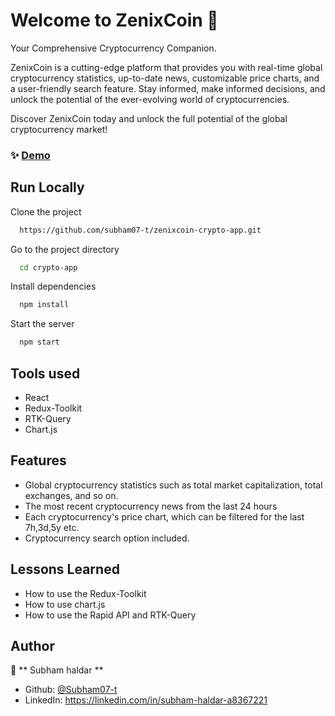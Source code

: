 
# Welcome to ZenixCoin 👋

Your Comprehensive Cryptocurrency Companion.

ZenixCoin is a cutting-edge platform that provides you with real-time global cryptocurrency statistics, up-to-date news, customizable price charts, and a user-friendly search feature. Stay informed, make informed decisions, and unlock the potential of the ever-evolving world of cryptocurrencies.

Discover ZenixCoin today and unlock the full potential of the global cryptocurrency market!


### ✨ [Demo](https://zenixcoin.vercel.app/)


## Run Locally

Clone the project

```sh
  https://github.com/subham07-t/zenixcoin-crypto-app.git
```

Go to the project directory

```sh
  cd crypto-app
```

Install dependencies

```sh
  npm install
```

Start the server

```sh
  npm start
```


## Tools used

- React
- Redux-Toolkit
- RTK-Query
- Chart.js

## Features

- Global cryptocurrency statistics such as total market capitalization, total exchanges, and so on. 
- The most recent cryptocurrency news from the last 24 hours 
- Each cryptocurrency's price chart, which can be filtered for the last 7h,3d,5y etc.
- Cryptocurrency search option included. 
  
## Lessons Learned

- How to use the Redux-Toolkit
- How to use chart.js
- How to use the Rapid API and RTK-Query  


## Author

👤 ** Subham haldar  **

* Github: [@Subham07-t   ](https://github.com/Subham07-t   )
* LinkedIn: https://linkedin.com/in/subham-haldar-a8367221


